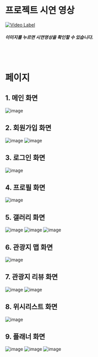 # 프로젝트 시연 영상

[![Video Label](/sptrip11/.github/raw/main/img/logo.png)](https://youtu.be/goqDd9qRB5k)

##### 이미지를 누르면 시연영상을 확인할 수 있습니다.

<br><br>

# 페이지

## 1. 메인 화면
<img src="../img/main.png" alt="image" style="max-width: 100%;">

## 2. 회원가입 화면
<img src="../img/sign_up_1.png" alt="image" style="max-width: 100%;">
<img src="../img/sign_up_2.png" alt="image" style="max-width: 100%;">

## 3. 로그인 화면
<img src="../img/login.png" alt="image" style="max-width: 100%;">

## 4. 프로필 화면
<img src="../img/user.png" alt="image" style="max-width: 100%;">

## 5. 갤러리 화면
<img src="../img/boardList.png" alt="image" style="max-width: 100%;">
<img src="../img/boardInsert.png" alt="image" style="max-width: 100%;">
<img src="../img/board_comment.png" alt="image" style="max-width: 100%;">

## 6. 관광지 맵 화면
<img src="../img/map.png" alt="image" style="max-width: 100%;">

## 7. 관광지 리뷰 화면
<img src="../img/attraction.png" alt="image" style="max-width: 100%;">
<img src="../img/attraction_comment.png" alt="image" style="max-width: 100%;">

## 8. 위시리스트 화면
<img src="../img/wishList.png" alt="image" style="max-width: 100%;">

## 9. 플래너 화면
<img src="../img/planner_1.png" alt="image" style="max-width: 100%;">
<img src="../img/planner_2.png" alt="image" style="max-width: 100%;">
<img src="../img/planner_3.png" alt="image" style="max-width: 100%;">
